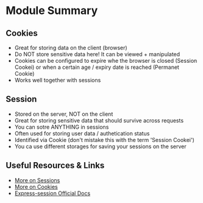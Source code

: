 # Module Summary

## Cookies

- Great for storing data on the client (browser)
- Do NOT store sensitive data here! It can be viewed + manipulated
- Cookies can be configured to expire whe the browser is closed (Session Cookei) or when a certain age / expiry date is reached (Permanet Cookie)
- Works well together with sessions

## Session

- Stored on the server, NOT on the client
- Great for storing sensitive data that should survive across requests
- You can sotre ANYTHING in sessions
- Often used for storing user data / authetication status
- Identified via Cookie (don't mistake this with the term 'Session Cookei')
- You ca use different storages for saving your sessions on the server

## Useful Resources & Links

- [More on Sessions](https://www.quora.com/What-is-a-session-in-a-Web-Application)
- [More on Cookies](https://developer.mozilla.org/en-US/docs/Web/HTTP/Cookies)
- [Express-session Official Docs](https://github.com/expressjs/session)
